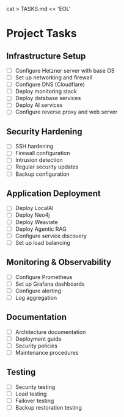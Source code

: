 cat > TASKS.md << 'EOL'
# Project Tasks

## Infrastructure Setup
- [ ] Configure Hetzner server with base OS
- [ ] Set up networking and firewall
- [ ] Configure DNS (Cloudflare)
- [ ] Deploy monitoring stack
- [ ] Deploy database services
- [ ] Deploy AI services
- [ ] Configure reverse proxy and web server

## Security Hardening
- [ ] SSH hardening
- [ ] Firewall configuration
- [ ] Intrusion detection
- [ ] Regular security updates
- [ ] Backup configuration

## Application Deployment
- [ ] Deploy LocalAI
- [ ] Deploy Neo4j
- [ ] Deploy Weaviate
- [ ] Deploy Agentic RAG
- [ ] Configure service discovery
- [ ] Set up load balancing

## Monitoring & Observability
- [ ] Configure Prometheus
- [ ] Set up Grafana dashboards
- [ ] Configure alerting
- [ ] Log aggregation

## Documentation
- [ ] Architecture documentation
- [ ] Deployment guide
- [ ] Security policies
- [ ] Maintenance procedures

## Testing
- [ ] Security testing
- [ ] Load testing
- [ ] Failover testing
- [ ] Backup restoration testing
